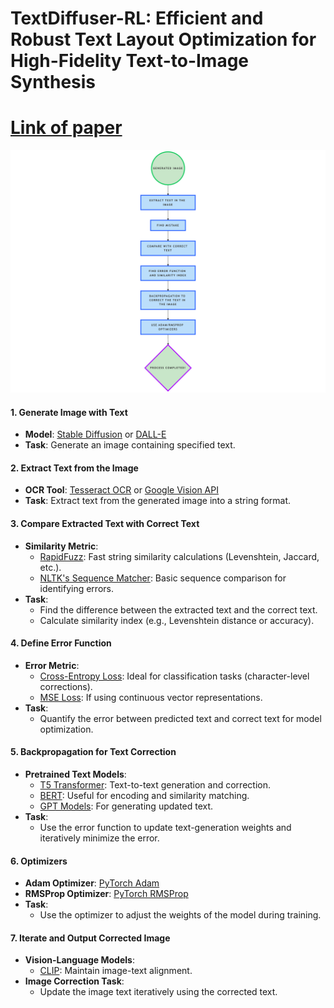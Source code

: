 

# TextDiffuser-RL: Efficient and Robust Text Layout Optimization for High-Fidelity Text-to-Image Synthesis
# [Link of paper](https://arxiv.org/abs/2505.19291)





![imag](img.png)

#### **1. Generate Image with Text**
- **Model**: [Stable Diffusion](https://huggingface.co/CompVis/stable-diffusion-v1-4) or [DALL-E](https://openai.com/dall-e/)
- **Task**: Generate an image containing specified text.

#### **2. Extract Text from the Image**
- **OCR Tool**: [Tesseract OCR](https://github.com/tesseract-ocr/tesseract) or [Google Vision API](https://cloud.google.com/vision/)
- **Task**: Extract text from the generated image into a string format.



#### **3. Compare Extracted Text with Correct Text**
- **Similarity Metric**:
  - [RapidFuzz](https://github.com/maxbachmann/RapidFuzz): Fast string similarity calculations (Levenshtein, Jaccard, etc.).
  - [NLTK's Sequence Matcher](https://www.nltk.org/_modules/nltk/metrics/distance.html): Basic sequence comparison for identifying errors.
- **Task**:
  - Find the difference between the extracted text and the correct text.
  - Calculate similarity index (e.g., Levenshtein distance or accuracy).



#### **4. Define Error Function**
- **Error Metric**:
  - [Cross-Entropy Loss](https://pytorch.org/docs/stable/generated/torch.nn.CrossEntropyLoss.html): Ideal for classification tasks (character-level corrections).
  - [MSE Loss](https://pytorch.org/docs/stable/generated/torch.nn.MSELoss.html): If using continuous vector representations.
- **Task**:
  - Quantify the error between predicted text and correct text for model optimization.



#### **5. Backpropagation for Text Correction**
- **Pretrained Text Models**:
  - [T5 Transformer](https://huggingface.co/t5-base): Text-to-text generation and correction.
  - [BERT](https://huggingface.co/bert-base-uncased): Useful for encoding and similarity matching.
  - [GPT Models](https://openai.com/gpt/): For generating updated text.
- **Task**:
  - Use the error function to update text-generation weights and iteratively minimize the error.


#### **6. Optimizers**
- **Adam Optimizer**: [PyTorch Adam](https://pytorch.org/docs/stable/optim.html#torch.optim.Adam)
- **RMSProp Optimizer**: [PyTorch RMSProp](https://pytorch.org/docs/stable/optim.html#torch.optim.RMSprop)
- **Task**:
  - Use the optimizer to adjust the weights of the model during training.



#### **7. Iterate and Output Corrected Image**
- **Vision-Language Models**:
  - [CLIP](https://huggingface.co/openai/clip-vit-base-patch32): Maintain image-text alignment.
- **Image Correction Task**:
  - Update the image text iteratively using the corrected text.

